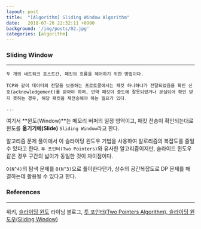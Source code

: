 ```yaml
---
layout: post
title:  "[Algorithm] Sliding Window Algorithm"
date:   2018-07-26 22:32:11 +0900
background: '/img/posts/02.jpg'
categories: [algorithm]
---
```



### Sliding Window
---
~~~
두 개의 네트워크 호스트간, 패킷의 흐름을 제어하기 위한 방법이다. 

TCP와 같이 데이터의 전달을 보증하는 프로토콜에서는 패킷 하나하나가 전달되었음을 확인 신호(acknowledgement)를 받아야 하며, 만약 패킷이 중도에 잘못되었거나 분실되어 확인 받지 못하는 경우, 해당 패킷을 재전송해야 하는 필요가 있다.

...
~~~

여기서 **윈도(Window)**는 메모리 버퍼의 일정 영역이고, 패킷 전송이 확인되는대로 윈도를 **옮기기에(Slide)** `Sliding Window`라고 한다.

알고리즘 문제 풀이에서 이 슬라이딩 윈도우 기법을 사용하여 알로리즘의 복잡도를 줄일 수 있다고 한다.
`투 포인터(Two Pointers)`와 유사한 알고리즘이지만, 슬라이드 윈도우 같은 경우 구간의 넓이가 동일한 것이 차이점이다.

`O(N^4)`의 탐색 문제를 `O(N^3)`으로 풀이한다던가, 상수의 공간복잡도로 DP 문제를 해결하는데 활용될 수 있다고 한다.


### References
---
위키, [슬라이딩 윈도](https://ko.wikipedia.org/wiki/%EC%8A%AC%EB%9D%BC%EC%9D%B4%EB%94%A9_%EC%9C%88%EB%8F%84)
라이님 블로그, [투 포인터(Two Pointers Algorithm), 슬라이딩 윈도우(Sliding Window)](http://blog.naver.com/PostView.nhn?blogId=kks227&logNo=220795165570)